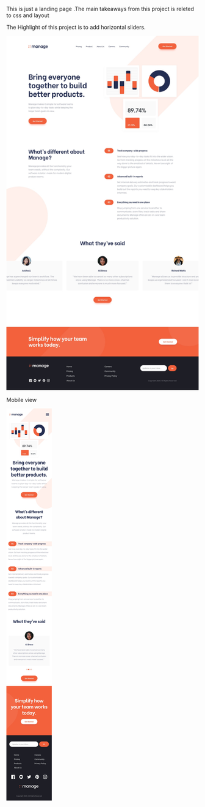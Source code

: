 This is just a landing page .The main takeaways from this project is releted to css and layout

The Highlight of this project is to add horizontal sliders.

![page design](https://github.com/subhajitdas1999/manage-landing-page/blob/master/design/desktop-design.jpg?raw=true)


Mobile view 

![page design](https://github.com/subhajitdas1999/manage-landing-page/blob/master/design/mobile-design.jpg?raw=true)
